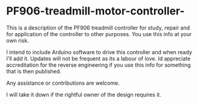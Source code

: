 # PF906-treadmill-motor-controller-
This is a description of the PF906 treadmill controller for study, repair and for application of the controller to other purposes.  You use this info at your own risk.

I intend to include Arduino software to drive this controller and when ready I'll add it.  Updates will not be frequent as its a labour of love. Id appreciate accreditation for the reverse engineering if you use this info for something that is then published. 

Any assistance or contributions are welcome.  

I will take it down if the rightful owner of the design requires it. 
